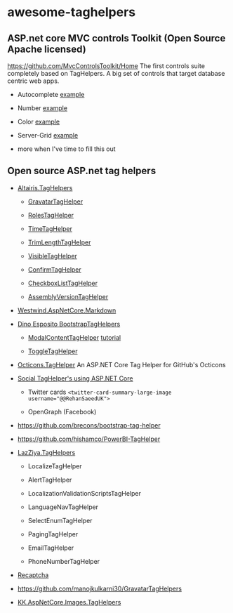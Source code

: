 # awesome-taghelpers

## ASP.net core MVC controls Toolkit (Open Source Apache licensed)

https://github.com/MvcControlsToolkit/Home The first controls suite completely based on TagHelpers. A big set of controls that target database centric web apps.

  - Autocomplete [example](http://examples.aspnetcore.mvc-controls.com/InputExamples/AutoComplete)
  
  - Number [example](http://examples.aspnetcore.mvc-controls.com/InputExamples/Number)
  
  - Color [example](http://examples.aspnetcore.mvc-controls.com/InputExamples/Color)
  
  - Server-Grid [example](http://examples.aspnetcore.mvc-controls.com/Grids/ReadonlyComputed)
  
  - more when I've time to fill this out

## Open source ASP.net tag helpers

- [Altairis.TagHelpers](https://github.com/ridercz/Altairis.TagHelpers)

   - [GravatarTagHelper](https://github.com/ridercz/Altairis.TagHelpers/wiki/GravatarTagHelper)
 
   - [RolesTagHelper](https://github.com/ridercz/Altairis.TagHelpers/wiki/RolesTagHelper)
 
   - [TimeTagHelper](https://github.com/ridercz/Altairis.TagHelpers/wiki/TimeTagHelper)
 
   - [TrimLengthTagHelper](https://github.com/ridercz/Altairis.TagHelpers/wiki/TrimLengthTagHelper)
 
   - [VisibleTagHelper](https://github.com/ridercz/Altairis.TagHelpers/wiki/VisibleTagHelper)
 
   - [ConfirmTagHelper](https://github.com/ridercz/Altairis.TagHelpers/wiki/ConfirmTagHelper)
 
   - [CheckboxListTagHelper](https://github.com/ridercz/Altairis.TagHelpers/wiki/CheckboxListTagHelper)
 
   - [AssemblyVersionTagHelper](https://github.com/ridercz/Altairis.TagHelpers/wiki/AssemblyVersionTagHelper)
 
- [Westwind.AspNetCore.Markdown](https://github.com/RickStrahl/Westwind.AspNetCore.Markdown)

- [Dino Esposito BootstrapTagHelpers](https://github.com/despos/ProgCore/blob/master/Src/Ch06/BootstrapTagHelpers)

   - [ModalContentTagHelper](https://github.com/despos/ProgCore/blob/master/Src/Ch06/BootstrapTagHelpers/Common/ModalContentTagHelper.cs) [tutorial](https://www.red-gate.com/simple-talk/dotnet/asp-net/asp-net-core-tag-helpers-bootstrap/)
   
   - [ToggleTagHelper](https://github.com/despos/ProgCore/blob/master/Src/Ch06/BootstrapTagHelpers/Common/ToggleTagHelper.cs)

- [Octicons.TagHelper](https://github.com/alex-gausman/Octicons.TagHelper) An ASP.NET Core Tag Helper for GitHub's Octicons

- [Social TagHelper's using ASP.NET Core](https://github.com/Dotnet-Boxed/Framework#social-network-meta-tags)

   - Twitter cards `<twitter-card-summary-large-image username="@@RehanSaeedUK">`
   
   - OpenGraph (Facebook)

- https://github.com/brecons/bootstrap-tag-helper

- https://github.com/hishamco/PowerBI-TagHelper

- [LazZiya.TagHelpers](https://github.com/LazZiya/TagHelpers)

   - LocalizeTagHelper
 
   - AlertTagHelper
 
   - LocalizationValidationScriptsTagHelper
 
   - LanguageNavTagHelper
 
   - SelectEnumTagHelper
 
   - PagingTagHelper
 
   - EmailTagHelper
 
   - PhoneNumberTagHelper
 
- [Recaptcha](https://github.com/finoaker/reCAPTCHA)

- https://github.com/manojkulkarni30/GravatarTagHelpers

- [KK.AspNetCore.Images.TagHelpers](https://github.com/kirkone/KK.AspNetCore.Images)


 
